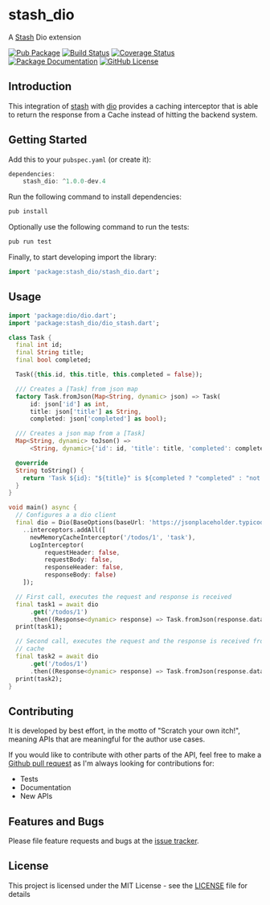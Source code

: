 # stash_dio
A [Stash](https://github.com/ivoleitao/stash) Dio extension

[![Pub Package](https://img.shields.io/pub/v/stash_dio.svg?style=flat-square)](https://pub.dartlang.org/packages/stash_dio)
[![Build Status](https://github.com/ivoleitao/shadertoy_api/workflows/build/badge.svg)](https://github.com/ivoleitao/stash_dio/actions)
[![Coverage Status](https://codecov.io/gh/ivoleitao/stash_dio/graph/badge.svg)](https://codecov.io/gh/ivoleitao/stash_dio)
[![Package Documentation](https://img.shields.io/badge/doc-stash_dio-blue.svg)](https://www.dartdocs.org/documentation/stash_dio/latest)
[![GitHub License](https://img.shields.io/badge/License-MIT-yellow.svg)](https://opensource.org/licenses/MIT)

## Introduction

This integration of [stash](https://pub.dartlang.org/packages/stash) with [dio](https://pub.dev/packages/dio) provides a caching interceptor that is able to return the response from a Cache instead of hitting the backend system.

## Getting Started

Add this to your `pubspec.yaml` (or create it):

```dart
dependencies:
    stash_dio: ^1.0.0-dev.4
```

Run the following command to install dependencies:

```dart
pub install
```

Optionally use the following command to run the tests:

```dart
pub run test
```

Finally, to start developing import the library:

```dart
import 'package:stash_dio/stash_dio.dart';
```

## Usage

```dart
import 'package:dio/dio.dart';
import 'package:stash_dio/dio_stash.dart';

class Task {
  final int id;
  final String title;
  final bool completed;

  Task({this.id, this.title, this.completed = false});

  /// Creates a [Task] from json map
  factory Task.fromJson(Map<String, dynamic> json) => Task(
      id: json['id'] as int,
      title: json['title'] as String,
      completed: json['completed'] as bool);

  /// Creates a json map from a [Task]
  Map<String, dynamic> toJson() =>
      <String, dynamic>{'id': id, 'title': title, 'completed': completed};

  @override
  String toString() {
    return 'Task ${id}: "${title}" is ${completed ? "completed" : "not completed"}';
  }
}

void main() async {
  // Configures a a dio client
  final dio = Dio(BaseOptions(baseUrl: 'https://jsonplaceholder.typicode.com'))
    ..interceptors.addAll([
      newMemoryCacheInterceptor('/todos/1', 'task'),
      LogInterceptor(
          requestHeader: false,
          requestBody: false,
          responseHeader: false,
          responseBody: false)
    ]);

  // First call, executes the request and response is received
  final task1 = await dio
      .get('/todos/1')
      .then((Response<dynamic> response) => Task.fromJson(response.data));
  print(task1);

  // Second call, executes the request and the response is received from the
  // cache
  final task2 = await dio
      .get('/todos/1')
      .then((Response<dynamic> response) => Task.fromJson(response.data));
  print(task2);
}

```

## Contributing

It is developed by best effort, in the motto of "Scratch your own itch!", meaning APIs that are meaningful for the author use cases.

If you would like to contribute with other parts of the API, feel free to make a [Github pull request](https://github.com/ivoleitao/stash_dio/pulls) as I'm always looking for contributions for:
* Tests
* Documentation
* New APIs

## Features and Bugs

Please file feature requests and bugs at the [issue tracker][tracker].

[tracker]: https://github.com/ivoleitao/stash_dio/issues/new

## License

This project is licensed under the MIT License - see the [LICENSE](LICENSE) file for details